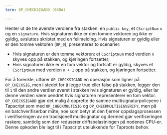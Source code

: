 ```yaml
---
term: OP_CHECKSIGADD (0XBA)

---
```

Henter ut de tre øverste verdiene fra stakken: en `public key`, et `CScriptNum` `n` og en `signature`. Hvis signaturen ikke er den tomme vektoren og ikke er gyldig, avsluttes skriptet med en feilmelding. Hvis signaturen er gyldig eller er den tomme vektoren (`OP_0`), presenteres to scenarier:


- Hvis signaturen er den tomme vektoren: et `CScriptNum` med verdien `n` skyves opp på stakken, og kjøringen fortsetter;
- Hvis signaturen ikke er en tom vektor og fortsatt er gyldig, skyves et `CScriptNum` med verdien `n + 1` opp på stakken, og kjøringen fortsetter.

For å forenkle, utfører `OP_CHECKSIGADD` en operasjon som ligner på `OP_CHECKSIG`, men i stedet for å legge true eller false på stakken, legger den til `1` til den andre verdien øverst i stakken hvis signaturen er gyldig, eller lar denne verdien være uendret hvis signaturen representerer en tom vektor. `OP_CHECKSIGADD` gjør det mulig å opprette de samme multisignaturpolicyene i Tapscript som med `OP_CHECKMULTISIG` og `OP_CHECKMULTISIGVERIFY`, men på en batchverifiserbar måte, noe som betyr at den fjerner oppslagsprosessen i verifiseringen av en tradisjonell multisignatur og dermed gjør verifiseringen raskere, samtidig som den reduserer driftsbelastningen på nodenes CPU-er. Denne opkoden ble lagt til i Tapscript utelukkende for Taproots behov.